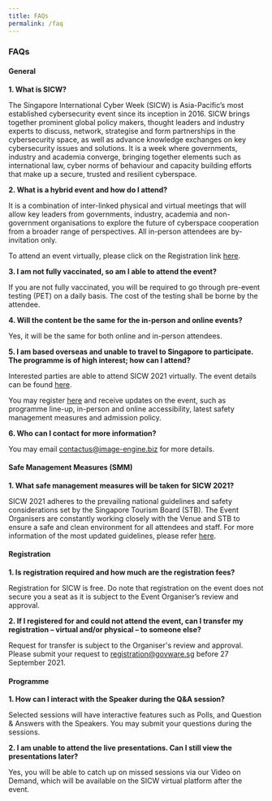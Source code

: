 ```yaml
---
title: FAQs
permalink: /faq
---
```

### **FAQs**

#### **General**

**1.	What is SICW?**

The Singapore International Cyber Week (SICW) is Asia-Pacific’s most established cybersecurity event since its inception in 2016. SICW brings together prominent global policy makers, thought leaders and industry experts to discuss, network, strategise and form partnerships in the cybersecurity space, as well as advance knowledge exchanges on key cybersecurity issues and solutions. It is a week where governments, industry and academia converge, bringing together elements such as international law, cyber norms of behaviour and capacity building efforts that make up a secure, trusted and resilient cyberspace.

**2.	What is a hybrid event and how do I attend?**

It is a combination of inter-linked physical and virtual meetings that will allow key leaders from governments, industry, academia and non-government organisations to explore the future of cyberspace cooperation from a broader range of perspectives.  All in-person attendees are by-invitation only.

To attend an event virtually, please click on the Registration link <a href="https://www.gevme.com/singapore-international-cyber-week-2021" target="_blank">here</a>.

**3.	I am not fully vaccinated, so am I able to attend the event?**

If you are not fully vaccinated, you will be required to go through pre-event testing (PET) on a daily basis. The cost of the testing shall be borne by the attendee.

**4.	Will the content be the same for the in-person and online events?**

Yes, it will be the same for both online and in-person attendees.

**5.	I am based overseas and unable to travel to Singapore to participate. The programme is of high interest; how can I attend?**

Interested parties are able to attend SICW 2021 virtually. The event details can be found [here](/events).

You may register <a href="https://www.gevme.com/singapore-international-cyber-week-2021" target="_blank">here</a> and receive updates on the event, such as programme line-up, in-person and online accessibility, latest safety management measures and admission policy.

**6.	Who can I contact for more information?**

You may email <a href="mailto:contactus@image-engine.biz">contactus@image-engine.biz</a> for more details.

#### **Safe Management Measures (SMM)**

**1.	What safe management measures will be taken for SICW 2021?**

SICW 2021 adheres to the prevailing national guidelines and safety considerations set by the Singapore Tourism Board (STB). The Event Organisers are constantly working closely with the Venue and STB to ensure a safe and clean environment for all attendees and staff. For more information of the most updated guidelines, please refer <a href="https://www.stb.gov.sg/content/stb/en/home-pages/advisory-for-MICE.html#MICE" target="_blank">here</a>.

#### **Registration**

**1.	Is registration required and how much are the registration fees?**

Registration for SICW is free. Do note that registration on the event does not secure you a seat as it is subject      to the Event Organiser’s review and approval.

**2.	If I registered for and could not attend the event, can I transfer my registration – virtual and/or physical – to someone else?**

Request for transfer is subject to the Organiser's review and approval. Please submit your request to <a href="mailto:registration@govware.sg">registration@govware.sg</a> before 27 September 2021.

#### **Programme**

**1.	How can I interact with the Speaker during the Q&A session?**

Selected sessions will have interactive features such as Polls, and Question & Answers with the Speakers.  You may submit your questions during the sessions.

**2.	I am unable to attend the live presentations. Can I still view the presentations later?**

Yes, you will be able to catch up on missed sessions via our Video on Demand, which will be available on the SICW virtual platform after the event.